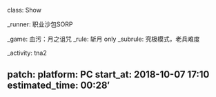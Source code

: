 class: Show

_runner: 职业沙包SORP

_game: 血污：月之诅咒
_rule: 斩月 only 
_subrule: 究极模式，老兵难度

_activity: tna2

patch:
platform: PC
start_at: 2018-10-07 17:10
estimated_time: 00:28′
---
